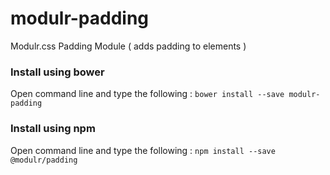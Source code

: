 # modulr-padding
Modulr.css Padding Module ( adds padding to elements )

### Install using bower
Open command line and type the following : ``` bower install --save modulr-padding ```

### Install using npm
Open command line and type the following : ``` npm install --save @modulr/padding ```